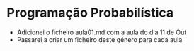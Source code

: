 # Programação Probabilística

- Adicionei o ficheiro aula01.md com a aula do dia 11 de Out
- Passarei a criar um ficheiro deste género para cada aula

